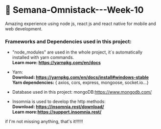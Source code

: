 # :rocket:	Semana-Omnistack---Week-10
Amazing experience using node js, react js and react native for mobile and web development. 

<h3 style = "font-color:blue;">Frameworks and Dependencies used in this project:</h3>

* "node_modules" are used in the whole project, it´s automatically installed with yarn commands.<br>
  <b>Learn more: https://yarnpkg.com/en/docs</b>

* Yarn:<br>
  <b>Download: https://yarnpkg.com/en/docs/install#windows-stable <br>
  Yarn dependencies: </b>
    { axios, cors, express, mongoose, socket.io...}

* Database used in this project: 
  mongoDB:https://www.mongodb.com/
  
* Insomnia is used to develop the http methods:<br>
 <b>Download: https://insomnia.rest/download/<br>
    Learn more:https://support.insomnia.rest/</b>
<p> if I'm not missing anything, that's it!!!!!!</p>
 
  

